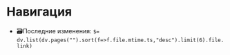 # Навигация

- 🗃️Последние изменения: `$= dv.list(dv.pages("").sort(f=>f.file.mtime.ts,"desc").limit(6).file.link)`
